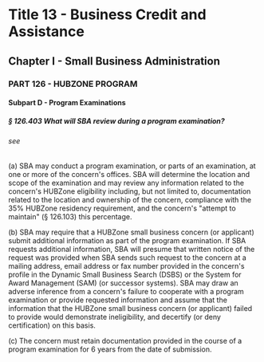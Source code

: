 
# Title 13 - Business Credit and Assistance
## Chapter I - Small Business Administration
### PART 126 - HUBZONE PROGRAM
#### Subpart D - Program Examinations
##### § 126.403 What will SBA review during a program examination?
###### see

(a) SBA may conduct a program examination, or parts of an examination, at one or more of the concern's offices. SBA will determine the location and scope of the examination and may review any information related to the concern's HUBZone eligibility including, but not limited to, documentation related to the location and ownership of the concern, compliance with the 35% HUBZone residency requirement, and the concern's "attempt to maintain" (§ 126.103) this percentage.

(b) SBA may require that a HUBZone small business concern (or applicant) submit additional information as part of the program examination. If SBA requests additional information, SBA will presume that written notice of the request was provided when SBA sends such request to the concern at a mailing address, email address or fax number provided in the concern's profile in the Dynamic Small Business Search (DSBS) or the System for Award Management (SAM) (or successor systems). SBA may draw an adverse inference from a concern's failure to cooperate with a program examination or provide requested information and assume that the information that the HUBZone small business concern (or applicant) failed to provide would demonstrate ineligibility, and decertify (or deny certification) on this basis.

(c) The concern must retain documentation provided in the course of a program examination for 6 years from the date of submission.
